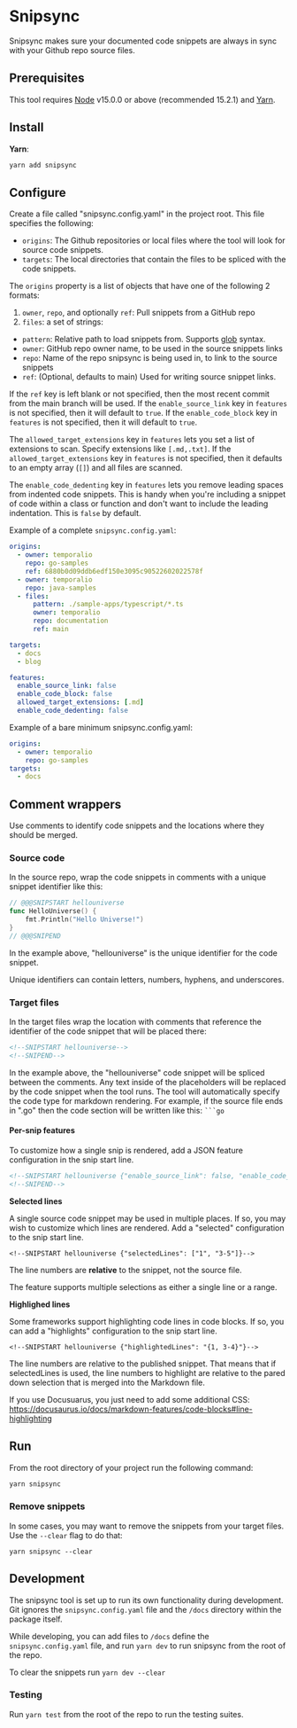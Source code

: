# Snipsync

Snipsync makes sure your documented code snippets are always in sync with your Github repo source files.

## Prerequisites

This tool requires [Node](https://nodejs.org/) v15.0.0 or above (recommended 15.2.1) and [Yarn](https://yarnpkg.com/).

## Install

**Yarn**:

```bash
yarn add snipsync
```

## Configure

Create a file called "snipsync.config.yaml" in the project root.
This file specifies the following:

- `origins`: The Github repositories or local files where the tool will look for source code snippets.
- `targets`: The local directories that contain the files to be spliced with the code snippets.

The `origins` property is a list of objects that have one of the following 2 formats:

1. `owner`, `repo`, and optionally `ref`: Pull snippets from a GitHub repo
2. `files`: a set of strings:
  - `pattern`: Relative path to load snippets from. Supports [glob](https://www.npmjs.com/package/glob) syntax.
  - `owner`: GitHub repo owner name, to be used in the source snippets links
  - `repo`: Name of the repo snipsync is being used in, to link to the source snippets
  - `ref`: (Optional, defaults to main) Used for writing source snippet links.

If the `ref` key is left blank or not specified, then the most recent commit from the main branch will be used.
If the `enable_source_link` key in `features` is not specified, then it will default to `true`.
If the `enable_code_block` key in `features` is not specified, then it will default to `true`.

The `allowed_target_extensions` key in `features` lets you set a list of extensions to scan. Specify extensions like `[.md,.txt]`.
If the `allowed_target_extensions` key in `features` is not specified, then it defaults to an empty array (`[]`) and all files are scanned.

The `enable_code_dedenting` key in `features` lets you remove leading spaces from indented code snippets. This is handy when you're including a snippet of code within a class or function and don't want to include the leading indentation. This is `false` by default.

Example of a complete `snipsync.config.yaml`:

```yaml
origins:
  - owner: temporalio
    repo: go-samples
    ref: 6880b0d09ddb6edf150e3095c90522602022578f
  - owner: temporalio
    repo: java-samples
  - files:
      pattern: ./sample-apps/typescript/*.ts
      owner: temporalio
      repo: documentation
      ref: main

targets:
  - docs
  - blog

features:
  enable_source_link: false
  enable_code_block: false
  allowed_target_extensions: [.md]
  enable_code_dedenting: false
```

Example of a bare minimum snipsync.config.yaml:

```yaml
origins:
  - owner: temporalio
    repo: go-samples
targets:
  - docs
```

## Comment wrappers

Use comments to identify code snippets and the locations where they should be merged.

### Source code

In the source repo, wrap the code snippets in comments with a unique snippet identifier like this:

```go
// @@@SNIPSTART hellouniverse
func HelloUniverse() {
	fmt.Println("Hello Universe!")
}
// @@@SNIPEND
```

In the example above, "hellouniverse" is the unique identifier for the code snippet.

Unique identifiers can contain letters, numbers, hyphens, and underscores.

### Target files

In the target files wrap the location with comments that reference the identifier of the code snippet that will be placed there:

```md
<!--SNIPSTART hellouniverse-->
<!--SNIPEND-->
```

In the example above, the "hellouniverse" code snippet will be spliced between the comments.
Any text inside of the placeholders will be replaced by the code snippet when the tool runs.
The tool will automatically specify the code type for markdown rendering.
For example, if the source file ends in ".go" then the code section will be written like this: ` ```go `

#### Per-snip features

To customize how a single snip is rendered, add a JSON feature configuration in the snip start line.

```md
<!--SNIPSTART hellouniverse {"enable_source_link": false, "enable_code_block": false}-->
<!--SNIPEND-->
```

**Selected lines**

A single source code snippet may be used in multiple places.
If so, you may wish to customize which lines are rendered.
Add a "selected" configuration to the snip start line.

```
<!--SNIPSTART hellouniverse {"selectedLines": ["1", "3-5"]}-->
```

The line numbers are **relative** to the snippet, not the source file.

The feature supports multiple selections as either a single line or a range.

**Highlighed lines**

Some frameworks support highlighting code lines in code blocks.
If so, you can add a "highlights" configuration to the snip start line.

```
<!--SNIPSTART hellouniverse {"highlightedLines": "{1, 3-4}"}-->
```

The line numbers are relative to the published snippet.
That means that if selectedLines is used, the line numbers to highlight are relative to the pared down selection that is merged into the Markdown file.

If you use Docusuarus, you just need to add some additional CSS: https://docusaurus.io/docs/markdown-features/code-blocks#line-highlighting

## Run

From the root directory of your project run the following command:

```bash
yarn snipsync
```

### Remove snippets

In some cases, you may want to remove the snippets from your target files.
Use the `--clear` flag to do that:

```
yarn snipsync --clear
```

## Development

The snipsync tool is set up to run its own functionality during development.
Git ignores the `snipsync.config.yaml` file and the `/docs` directory within the package itself.

While developing, you can add files to `/docs` define the `snipsync.config.yaml` file, and 
run `yarn dev` to run snipsync from the root of the repo.

To clear the snippets run `yarn dev --clear`

### Testing

Run `yarn test` from the root of the repo to run the testing suites.